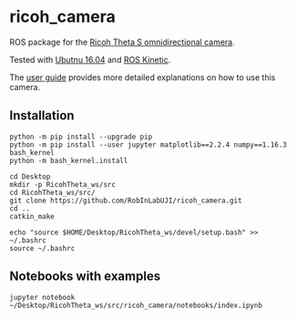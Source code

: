 # ricoh_camera

ROS package for the [Ricoh Theta S omnidirectional camera](https://theta360.com/en/about/theta/s.html).

Tested with [Ubutnu 16.04](http://releases.ubuntu.com/16.04/) and [ROS Kinetic](http://wiki.ros.org/kinetic).

The [user guide](https://support.theta360.com/en/manual/s/index.html) provides more detailed explanations 
on how to use this camera.

## Installation

    python -m pip install --upgrade pip
    python -m pip install --user jupyter matplotlib==2.2.4 numpy==1.16.3 bash_kernel
    python -m bash_kernel.install
   
    cd Desktop
    mkdir -p RicohTheta_ws/src
    cd RicohTheta_ws/src/
    git clone https://github.com/RobInLabUJI/ricoh_camera.git
    cd ..
    catkin_make
   
    echo "source $HOME/Desktop/RicohTheta_ws/devel/setup.bash" >> ~/.bashrc
    source ~/.bashrc

## Notebooks with examples

    jupyter notebook ~/Desktop/RicohTheta_ws/src/ricoh_camera/notebooks/index.ipynb
   
